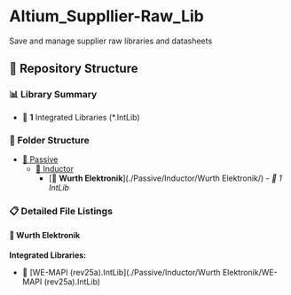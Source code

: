 # Altium_Suppllier-Raw_Lib
Save and manage supplier raw libraries and datasheets


<!-- FOLDER-TOC -->
## 📁 Repository Structure

### 📊 Library Summary
- 🔗 **1** Integrated Libraries (*.IntLib)

### 📂 Folder Structure

- [📂 Passive](./Passive/)
  - [📂 Inductor](./Passive/Inductor/)
    - [📂 **Wurth Elektronik**](./Passive/Inductor/Wurth Elektronik/) - *🔗 1 IntLib*

### 📋 Detailed File Listings

#### 📂 Wurth Elektronik
**Integrated Libraries:**
- 🔗 [WE-MAPI (rev25a).IntLib](./Passive/Inductor/Wurth Elektronik/WE-MAPI (rev25a).IntLib)

<!-- /FOLDER-TOC -->
